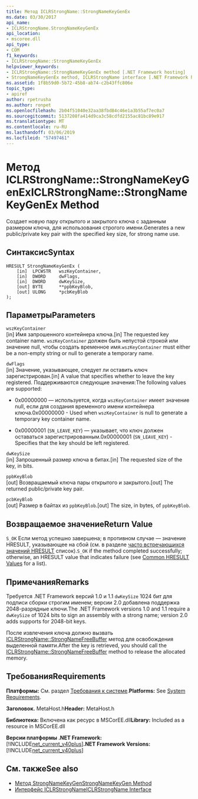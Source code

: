 ```yaml
---
title: Метод ICLRStrongName::StrongNameKeyGenEx
ms.date: 03/30/2017
api_name:
- ICLRStrongName.StrongNameKeyGenEx
api_location:
- mscoree.dll
api_type:
- COM
f1_keywords:
- ICLRStrongName::StrongNameKeyGenEx
helpviewer_keywords:
- ICLRStrongName::StrongNameKeyGenEx method [.NET Framework hosting]
- StrongNameKeyGenEx method, ICLRStrongName interface [.NET Framework hosting]
ms.assetid: 1f8b59d0-5b72-45b8-ab74-c2b43ffc806e
topic_type:
- apiref
author: rpetrusha
ms.author: ronpet
ms.openlocfilehash: 2b04f51040e32aa38fbd84c46e1a3b55af7ec0a7
ms.sourcegitcommit: 5137208fa414d9ca3c58cdfd2155ac81bc89e917
ms.translationtype: MT
ms.contentlocale: ru-RU
ms.lasthandoff: 03/06/2019
ms.locfileid: "57497461"
---
```

# <a name="iclrstrongnamestrongnamekeygenex-method"></a><span data-ttu-id="272ea-102">Метод ICLRStrongName::StrongNameKeyGenEx</span><span class="sxs-lookup"><span data-stu-id="272ea-102">ICLRStrongName::StrongNameKeyGenEx Method</span></span>
<span data-ttu-id="272ea-103">Создает новую пару открытого и закрытого ключа с заданным размером ключа, для использования строгого имени.</span><span class="sxs-lookup"><span data-stu-id="272ea-103">Generates a new public/private key pair with the specified key size, for strong name use.</span></span>  
  
## <a name="syntax"></a><span data-ttu-id="272ea-104">Синтаксис</span><span class="sxs-lookup"><span data-stu-id="272ea-104">Syntax</span></span>  
  
```  
HRESULT StrongNameKeyGenEx (  
    [in]  LPCWSTR   wszKeyContainer,  
    [in]  DWORD     dwFlags,  
    [in]  DWORD     dwKeySize,  
    [out] BYTE      **ppbKeyBlob,  
    [out] ULONG     *pcbKeyBlob  
);  
```  
  
## <a name="parameters"></a><span data-ttu-id="272ea-105">Параметры</span><span class="sxs-lookup"><span data-stu-id="272ea-105">Parameters</span></span>  
 `wszKeyContainer`  
 <span data-ttu-id="272ea-106">[in] Имя запрошенного контейнера ключа.</span><span class="sxs-lookup"><span data-stu-id="272ea-106">[in] The requested key container name.</span></span> <span data-ttu-id="272ea-107">`wszKeyContainer` должен быть непустой строкой или значение null, чтобы создать временное имя.</span><span class="sxs-lookup"><span data-stu-id="272ea-107">`wszKeyContainer` must either be a non-empty string or null to generate a temporary name.</span></span>  
  
 `dwFlags`  
 <span data-ttu-id="272ea-108">[in] Значение, указывающее, следует ли оставить ключ зарегистрирован.</span><span class="sxs-lookup"><span data-stu-id="272ea-108">[in] A value that specifies whether to leave the key registered.</span></span> <span data-ttu-id="272ea-109">Поддерживаются следующие значения:</span><span class="sxs-lookup"><span data-stu-id="272ea-109">The following values are supported:</span></span>  
  
-   <span data-ttu-id="272ea-110">0x00000000 — используется, когда `wszKeyContainer` имеет значение null, если для создания временного имени контейнера ключа.</span><span class="sxs-lookup"><span data-stu-id="272ea-110">0x00000000 - Used when `wszKeyContainer` is null to generate a temporary key container name.</span></span>  
  
-   <span data-ttu-id="272ea-111">0x00000001 (`SN_LEAVE_KEY`) — указывает, что ключ должен оставаться зарегистрированным.</span><span class="sxs-lookup"><span data-stu-id="272ea-111">0x00000001 (`SN_LEAVE_KEY`) - Specifies that the key should be left registered.</span></span>  
  
 `dwKeySize`  
 <span data-ttu-id="272ea-112">[in] Запрошенный размер ключа в битах.</span><span class="sxs-lookup"><span data-stu-id="272ea-112">[in] The requested size of the key, in bits.</span></span>  
  
 `ppbKeyBlob`  
 <span data-ttu-id="272ea-113">[out] Возвращаемый ключа пары открытого и закрытого.</span><span class="sxs-lookup"><span data-stu-id="272ea-113">[out] The returned public/private key pair.</span></span>  
  
 `pcbKeyBlob`  
 <span data-ttu-id="272ea-114">[out] Размер в байтах из `ppbKeyBlob`.</span><span class="sxs-lookup"><span data-stu-id="272ea-114">[out] The size, in bytes, of `ppbKeyBlob`.</span></span>  
  
## <a name="return-value"></a><span data-ttu-id="272ea-115">Возвращаемое значение</span><span class="sxs-lookup"><span data-stu-id="272ea-115">Return Value</span></span>  
 <span data-ttu-id="272ea-116">`S_OK` Если метод успешно завершена; в противном случае — значение HRESULT, указывающее на сбой (см. в разделе [часто встречающихся значений HRESULT](https://go.microsoft.com/fwlink/?LinkId=213878) список).</span><span class="sxs-lookup"><span data-stu-id="272ea-116">`S_OK` if the method completed successfully; otherwise, an HRESULT value that indicates failure (see [Common HRESULT Values](https://go.microsoft.com/fwlink/?LinkId=213878) for a list).</span></span>  
  
## <a name="remarks"></a><span data-ttu-id="272ea-117">Примечания</span><span class="sxs-lookup"><span data-stu-id="272ea-117">Remarks</span></span>  
 <span data-ttu-id="272ea-118">Требуется .NET Framework версий 1.0 и 1.1 `dwKeySize` 1024 бит для подписи сборки строгим именем; версии 2.0 добавлена поддержка 2048-разрядные ключи.</span><span class="sxs-lookup"><span data-stu-id="272ea-118">The .NET Framework versions 1.0 and 1.1 require a `dwKeySize` of 1024 bits to sign an assembly with a strong name; version 2.0 adds supports for 2048-bit keys.</span></span>  
  
 <span data-ttu-id="272ea-119">После извлечения ключа должно вызвать [ICLRStrongName::StrongNameFreeBuffer](../../../../docs/framework/unmanaged-api/hosting/iclrstrongname-strongnamefreebuffer-method.md) метод для освобождения выделенной памяти.</span><span class="sxs-lookup"><span data-stu-id="272ea-119">After the key is retrieved, you should call the [ICLRStrongName::StrongNameFreeBuffer](../../../../docs/framework/unmanaged-api/hosting/iclrstrongname-strongnamefreebuffer-method.md) method to release the allocated memory.</span></span>  
  
## <a name="requirements"></a><span data-ttu-id="272ea-120">Требования</span><span class="sxs-lookup"><span data-stu-id="272ea-120">Requirements</span></span>  
 <span data-ttu-id="272ea-121">**Платформы:** См. раздел [Требования к системе](../../../../docs/framework/get-started/system-requirements.md).</span><span class="sxs-lookup"><span data-stu-id="272ea-121">**Platforms:** See [System Requirements](../../../../docs/framework/get-started/system-requirements.md).</span></span>  
  
 <span data-ttu-id="272ea-122">**Заголовок.** MetaHost.h</span><span class="sxs-lookup"><span data-stu-id="272ea-122">**Header:** MetaHost.h</span></span>  
  
 <span data-ttu-id="272ea-123">**Библиотека:** Включена как ресурс в MSCorEE.dll</span><span class="sxs-lookup"><span data-stu-id="272ea-123">**Library:** Included as a resource in MSCorEE.dll</span></span>  
  
 <span data-ttu-id="272ea-124">**Версии платформы .NET Framework:** [!INCLUDE[net_current_v40plus](../../../../includes/net-current-v40plus-md.md)]</span><span class="sxs-lookup"><span data-stu-id="272ea-124">**.NET Framework Versions:** [!INCLUDE[net_current_v40plus](../../../../includes/net-current-v40plus-md.md)]</span></span>  
  
## <a name="see-also"></a><span data-ttu-id="272ea-125">См. также</span><span class="sxs-lookup"><span data-stu-id="272ea-125">See also</span></span>
- [<span data-ttu-id="272ea-126">Метод StrongNameKeyGen</span><span class="sxs-lookup"><span data-stu-id="272ea-126">StrongNameKeyGen Method</span></span>](../../../../docs/framework/unmanaged-api/hosting/iclrstrongname-strongnamekeygen-method.md)
- [<span data-ttu-id="272ea-127">Интерфейс ICLRStrongName</span><span class="sxs-lookup"><span data-stu-id="272ea-127">ICLRStrongName Interface</span></span>](../../../../docs/framework/unmanaged-api/hosting/iclrstrongname-interface.md)
